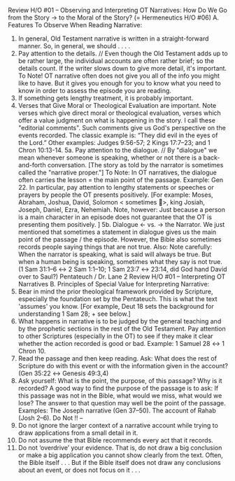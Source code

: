 
Review H/O #01 – Observing and Interpreting OT Narratives: 
How Do We Go from the Story → to the Moral of the Story? 
(= Hermeneutics H/O #06) 
A. Features To Observe When Reading Narrative:
1. In general, Old Testament narrative is written in a straight-forward manner.
So, in general, we should . . . . 
2. Pay attention to the details. // Even though the Old Testament adds up to be rather
large, the individual accounts are often rather brief; so the details count. If the writer slows
down to give more detail, it's important.
To Note! OT narrative often does not give you all of the info you might like to have.
But it gives you enough for you to know what you need to know in 
order to assess the episode you are reading. 
3. If something gets lengthy treatment, it is probably important.
4. Verses that Give Moral or Theological Evaluation are important.
Note verses which give direct moral or theological evaluation, verses which offer a value
judgment on what is happening in the story. I call these "editorial comments". Such
comments give us God's perspective on the events recorded.
The classic example is: “They did evil in the eyes of the Lord.”
Other examples: Judges 9:56-57; 2 Kings 17:7–23; and 1 Chron 10:13-14.
 5a. Pay attention to the dialogue. // By "dialogue" we mean whenever someone is speaking, 
whether or not there is a back-and-forth conversation. 
[The story as told by the narrator is sometimes called the "narrative proper."] 
To Note: 
In OT narratives, the dialogue often carries the lesson = the main point of the passage. 
Example: Gen 22. 
In particular, pay attention to lengthy statements or speeches or prayers by people the OT 
presents positively. 
[For example: Moses, Abraham, Joshua, David, Solomon < sometimes >, 
king Josiah, Joseph, Daniel, Ezra, Nehemiah. 
Note, however: Just because a person is a main character in an episode does 
not guarantee that the OT is presenting them positively. ] 
 5b. Dialogue ← vs. → the Narrator. 
We just mentioned that sometimes a statement in dialogue gives us the main point of the 
passage / the episode. However, the Bible also sometimes records people saying things 
that are not true. Also: 
Note carefully: When the narrator is speaking, what is said will always be true. But when 
a human being is speaking, sometimes what they say is not true. 
(1 Sam 31:1–6 ↔ 2 Sam 1:1–10; 1 Sam 23:7 ↔ 23:14, did God hand David over to Saul?) 
Pentateuch / Dr. Lane 2 Review H/O #01 – Interpreting OT Narratives
B. Principles of Special Value for Interpreting Narrative:
 1. Bear in mind the prior theological framework provided by Scripture, especially the 
foundation set by the Pentateuch. This is what the text 'assumes' you know.
[For example, Deut 18 sets the background for understanding 1 Sam 28; + see below.]
 2. What happens in narrative is to be judged by the general teaching and by the prophetic 
sections in the rest of the Old Testament. 
Pay attention to other Scriptures (especially in the OT) to see if they make it clear 
whether the action recorded is good or bad. Example: 1 Samuel 28 ↔ 1 Chron 10. 
 3. Read the passage and then keep reading. 
Ask: What does the rest of Scripture do with this event or with the information given in 
the account? (Gen 35:22 ↔ Genesis 49:3,4) 
 4. Ask yourself: What is the point, the purpose, of this passage? Why is it recorded?
A good way to find the purpose of the passage is to ask: 
 If this passage was not in the Bible, what would we miss, what would we lose? 
The answer to that question may well be the point of the passage.
Examples: 
The Joseph narrative (Gen 37–50).
The account of Rahab (Josh 2–6). 
 Do Not !! –
 1. Do not ignore the larger context of a narrative account while trying to draw applications 
from a small detail in it. 
 2. Do not assume the that Bible recommends every act that it records.
 3. Do not ‘overdrive’ your evidence. That is, do not draw a big conclusion or make a big 
application you cannot show clearly from the text. 
Often, the Bible itself . . . 
But if the Bible itself does not draw any conclusions about an event, or does not focus 
on it . . .
